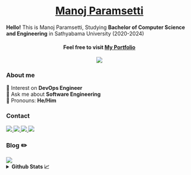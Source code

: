 <h1 align="center"><a href="https://manojparamsetti.vercel.app/">Manoj Paramsetti</a></h1>

**Hello!** This is Manoj Paramsetti, Studying **Bachelor of Computer Science and Engineering** in Sathyabama University (2020-2024)
<h4 align="center">
 Feel free to visit <a href="https://manojparamsetti.vercel.app/" target="_blank"> My Portfolio </a><br>
</h4>

<!--Profile views counter-->
<p align=center><img src="https://komarev.com/ghpvc/?username=manoj-paramsetti&color=ff5656&style=flat-square"></img></p>

<!--About Me-->
### About me
🔸 Interest on **DevOps Engineer**<br>
🔸 Ask me about **Software Engineering**<br>
🔸 Pronouns: **He/Him**<br>

<!--Contact details-->
### Contact 
<p>
 <a target="_blank" href="https://www.linkedin.com/in/manoj-paramsetti/">
 <img src = "https://img.shields.io/badge/LinkedIn-0077B5?style=for-the-badge&logo=linkedin&logoColor=white">
 </a>
 <a target="_blank" href="https://discordapp.com/users/777906489498271765">
 <img src = "https://img.shields.io/badge/Discord-7289DA?style=for-the-badge&logo=discord&logoColor=white">
 </a>
 <a target="_blank" href="mailto:paramsetti.manoj@gmail.com">
 <img src = "https://img.shields.io/badge/Gmail-D14836?style=for-the-badge&logo=gmail&logoColor=white">
 </a>
 <a target="_blank" href="https://t.me/ManojParamsetti">
 <img src = "https://img.shields.io/badge/Telegram-2CA5E0?style=for-the-badge&logo=telegram&logoColor=white">
</a>
</p>


<!--Blog-->
### Blog ✏️
<a target="_blank" href="https://manoj-writes.hashnode.dev/">
<img src = "https://img.shields.io/badge/Hashnode-2962FF?style=for-the-badge&logo=hashnode&logoColor=white">
</a>

<!-- GitHub Stats-->
<details>
 
<summary>
<b style="font-size=32px"> Github Stats 📈</b>
<br>

</summary>

<p  align="center">

<img src = "https://github-readme-stats.vercel.app/api?username=manoj-paramsetti&show_icons=true&include_all_commits=true&theme=radical" width="400px"   align=center></img>
<br>

<img src = "https://github-readme-streak-stats.herokuapp.com/?user=Manoj-Paramsetti" width="400px" align=center></img>
<br>

<img src = "https://github-readme-stats.vercel.app/api/top-langs/?username=Manoj-paramsetti&layout=compact&theme=radical" width="400px" align=center></img>
</p>

</details>
